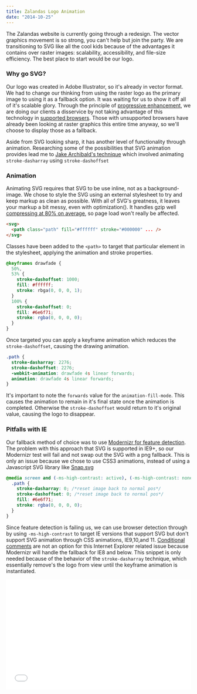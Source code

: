 ```yaml
---
title: Zalandas Logo Animation
date: "2014-10-25"
---
```


The Zalandas website is currently going through a redesign. The vector graphics movement is so strong, you can't help but join the party. We are transitioning to SVG like all the cool kids because of the advantages it contains over raster images: scalability, accessibility, and file-size efficiency. The best place to start would be our logo.

### Why go SVG?

Our logo was created in Adobe Illustrator, so it's already in vector format. We had to change our thinking from using the raster logo as the primary image to using it as a fallback option. It was waiting for us to show it off all of it's scalable glory. Through the principle of [progressive enhancement](http://en.wikipedia.org/wiki/Progressive_enhancement), we are doing our clients a disservice by not taking advantage of this technology in [supported browsers](http://caniuse.com/#feat=svg). Those with unsupported browsers have already been looking at raster graphics this entire time anyway, so we'll choose to display those as a fallback.

Aside from SVG looking sharp, it has another level of functionality through animation. Researching some of the possibilities that SVG animation provides lead me to [Jake Archibald's technique](http://jakearchibald.com/2013/animated-line-drawing-svg/) which involved animating `stroke-dasharray` using `stroke-dashoffset`

### Animation

Animating SVG requires that SVG to be use inline, not as a background-image. We chose to style the SVG using an external stylesheet to try and keep markup as clean as possible. With all of SVG's greatness, it leaves your markup a bit messy, even with optimization(). It handles gzip well [compressing at 80% on average](http://www.w3.org/TR/SVG/minimize.html), so page load won't really be affected.

```html
<svg>
  <path class="path" fill="#ffffff" stroke="#000000" ... />
</svg>
```

Classes have been added to the `<path>` to target that particular element in the stylesheet, applying the animation and stroke properties.

```css
@keyframes drawfade {
  50%,
  53% {
    stroke-dashoffset: 1000;
    fill: #ffffff;
    stroke: rbga(0, 0, 0, 1);
  }
  100% {
    stroke-dashoffset: 0;
    fill: #6e6f71;
    stroke: rgba(0, 0, 0, 0);
  }
}
```

Once targeted you can apply a keyframe animation which reduces the `stroke-dashoffset`, causing the drawing animation.

```css
.path {
  stroke-dasharray: 2276;
  stroke-dashoffset: 2276;
  -webkit-animation: drawfade 4s linear forwards;
  animation: drawfade 4s linear forwards;
}
```

It's important to note the `forwards` value for the `animation-fill-mode`. This causes the animation to remain in it's final state once the animation is completed. Otherwise the `stroke-dashoffset` would return to it's original value, causing the logo to disappear.

### Pitfalls with IE

Our fallback method of choice was to use <a href="http://modernizr.com/">Modernizr for feature detection</a>. The problem with this approach that SVG is supported in IE9+, so our Modernizr test will fail and not swap out the SVG with a png fallback. This is only an issue because we chose to use CSS3 animations, instead of using a Javascript SVG library like [Snap.svg](http://snapsvg.io/)

```css
@media screen and (-ms-high-contrast: active), (-ms-high-contrast: none) {
  .path {
    stroke-dasharray: 0; /*reset image back to normal pos*/
    stroke-dashoffset: 0; /*reset image back to normal pos*/
    fill: #6e6f71;
    stroke: rgba(0, 0, 0, 0);
  }
}
```

Since feature detection is failing us, we can use browser detection through by using `-ms-high-contrast` to target IE versions that support SVG but don't support SVG animation through CSS animations, IE9,10,and 11. [Conditional comments](http://en.wikipedia.org/wiki/Conditional_comment) are not an option for this Internet Explorer related issue because Modernizr will handle the fallback for IE8 and below. This snippet is only needed because of the behavior of the `stroke-dasharray` technique, which essentially remove's the logo from view until the keyframe animation is instantiated.

<iframe height='300' scrolling='no' title='SVG SMIL Logo' src='//codepen.io/quintonjason/embed/NPKBNJ/?height=300&theme-id=9329&default-tab=html,result&embed-version=2' frameborder='no' allowtransparency='true' allowfullscreen='true' style='width: 100%;'>See the Pen <a href='https://codepen.io/quintonjason/pen/NPKBNJ/'>SVG SMIL Logo</a> by Quinton Jason (<a href='https://codepen.io/quintonjason'>@quintonjason</a>) on <a href='https://codepen.io'>CodePen</a>.
</iframe>
